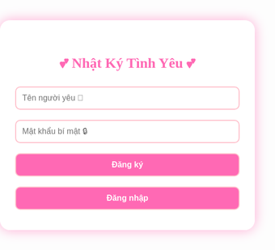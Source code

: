 <!DOCTYPE html>
<html lang="vi">
<head>
  <meta charset="UTF-8">
  <title>Love Diary 🐾</title>
  <style>
    body {
      font-family: 'Comic Sans MS', cursive;
      background: url('https://i.imgur.com/YGxuBlJ.jpg') no-repeat center center fixed;
      background-size: cover;
      margin: 0;
      padding: 0;
      color: #333;
    }
    .container {
      max-width: 500px;
      margin: 80px auto;
      background: rgba(255, 255, 255, 0.9);
      padding: 30px;
      border-radius: 20px;
      box-shadow: 0 0 25px #ffaad4;
    }
    h1 {
      text-align: center;
      color: #ff69b4;
    }
    input, textarea, button {
      width: 100%;
      padding: 12px;
      margin: 10px 0;
      border: 2px solid #ffc0cb;
      border-radius: 10px;
      font-size: 16px;
    }
    button {
      background-color: #ff69b4;
      color: white;
      font-weight: bold;
      cursor: pointer;
    }
    .hidden {
      display: none;
    }
    .emoji {
      cursor: pointer;
      font-size: 24px;
      margin: 3px;
    }
    .note {
      background: #ffe6f0;
      padding: 12px;
      border-radius: 12px;
      margin-top: 10px;
      white-space: pre-wrap;
    }
    .timeline {
      margin-top: 20px;
    }
    .quote {
      text-align: center;
      font-style: italic;
      color: #d63384;
      margin-top: 20px;
    }
  </style>
</head>
<body>
  <div class="container" id="auth">
    <h1>💕 Nhật Ký Tình Yêu 💕</h1>
    <input type="text" id="username" placeholder="Tên người yêu 💖">
    <input type="password" id="password" placeholder="Mật khẩu bí mật 🔒">
    <button onclick="register()">Đăng ký</button>
    <button onclick="login()">Đăng nhập</button>
  </div>

  <div class="container hidden" id="diary">
    <h1>📝 Viết Nhật Ký</h1>
    <div>
      <div>
        <span class="emoji" onclick="addEmoji('❤️')">❤️</span>
        <span class="emoji" onclick="addEmoji('🐱')">🐱</span>
        <span class="emoji" onclick="addEmoji('🌸')">🌸</span>
        <span class="emoji" onclick="addEmoji('💋')">💋</span>
        <span class="emoji" onclick="addEmoji('💌')">💌</span>
      </div>
      <textarea id="entry" rows="5" placeholder="Ghi điều gì đó ngọt ngào..."></textarea>
      <button onclick="saveEntry()">Lưu nhật ký</button>
    </div>
    <div class="timeline" id="entries"></div>
    <div class="quote">"Yêu là khi tim bạn cười mỗi lần nghĩ đến ai đó." 🐾</div>
    <button onclick="logout()">Đăng xuất</button>
  </div>

  <script>
    // Lưu trữ đơn giản bằng localStorage
    const users = JSON.parse(localStorage.getItem('users') || '{}');
    const entries = JSON.parse(localStorage.getItem('entries') || '{}');
    let currentUser = null;

    function register() {
      const user = document.getElementById('username').value.trim();
      const pass = document.getElementById('password').value;
      if (!user || !pass) return alert('Điền đầy đủ thông tin nhé!');
      if (users[user]) return alert('Tên này đã có rồi 🥺');
      users[user] = pass;
      localStorage.setItem('users', JSON.stringify(users));
      alert('Đăng ký thành công 💕');
    }

    function login() {
      const user = document.getElementById('username').value.trim();
      const pass = document.getElementById('password').value;
      if (users[user] === pass) {
        currentUser = user;
        showDiary();
      } else {
        alert('Sai tên hoặc mật khẩu 😿');
      }
    }

    function logout() {
      currentUser = null;
      document.getElementById('diary').classList.add('hidden');
      document.getElementById('auth').classList.remove('hidden');
    }

    function showDiary() {
      document.getElementById('auth').classList.add('hidden');
      document.getElementById('diary').classList.remove('hidden');
      loadEntries();
    }

    function addEmoji(emoji) {
      document.getElementById('entry').value += emoji;
    }

    function saveEntry() {
      const text = document.getElementById('entry').value.trim();
      if (!text) return;
      if (!entries[currentUser]) entries[currentUser] = [];
      entries[currentUser].push({ text, time: new Date().toLocaleString() });
      localStorage.setItem('entries', JSON.stringify(entries));
      document.getElementById('entry').value = '';
      loadEntries();
    }

    function loadEntries() {
      const list = document.getElementById('entries');
      list.innerHTML = '';
      (entries[currentUser] || []).slice().reverse().forEach(e => {
        const div = document.createElement('div');
        div.className = 'note';
        div.innerHTML = `<strong>${e.time}</strong><br>${e.text}`;
        list.appendChild(div);
      });
    }
  </script>
</body>
</html>